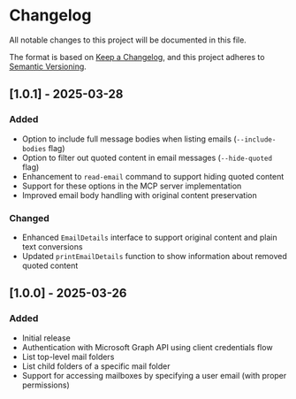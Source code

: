 # Changelog

All notable changes to this project will be documented in this file.

The format is based on [Keep a Changelog](https://keepachangelog.com/en/1.0.0/),
and this project adheres to [Semantic Versioning](https://semver.org/spec/v2.0.0.html).

## [1.0.1] - 2025-03-28

### Added
- Option to include full message bodies when listing emails (`--include-bodies` flag)
- Option to filter out quoted content in email messages (`--hide-quoted` flag)
- Enhancement to `read-email` command to support hiding quoted content
- Support for these options in the MCP server implementation
- Improved email body handling with original content preservation

### Changed
- Enhanced `EmailDetails` interface to support original content and plain text conversions
- Updated `printEmailDetails` function to show information about removed quoted content

## [1.0.0] - 2025-03-26

### Added
- Initial release
- Authentication with Microsoft Graph API using client credentials flow
- List top-level mail folders
- List child folders of a specific mail folder
- Support for accessing mailboxes by specifying a user email (with proper permissions)

